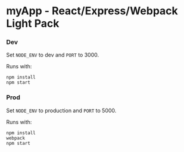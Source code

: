 # myApp - React/Express/Webpack Light Pack

### Dev
Set `NODE_ENV` to dev and `PORT` to 3000.

Runs with:
```
npm install 
npm start
```

### Prod
Set `NODE_ENV` to production and `PORT` to 5000.

Runs with:
```
npm install
webpack
npm start
```

